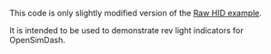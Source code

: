 This code is only slightly modified version of the [Raw HID example](https://www.pjrc.com/teensy/rawhid.html).

It is intended to be used to demonstrate rev light indicators for OpenSimDash.

